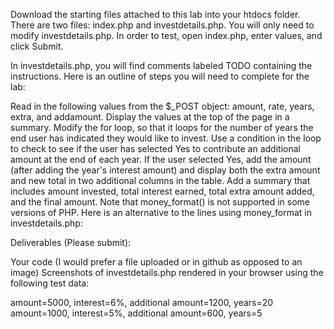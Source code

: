 Download the starting files attached to this lab into your htdocs folder. There are two files: index.php and investdetails.php. You will only need to modify investdetails.php. In order to test, open index.php, enter values, and click Submit.

In investdetails.php, you will find comments labeled TODO containing the instructions. Here is an outline of steps you will need to complete for the lab:

Read in the following values from the $_POST object: amount, rate, years, extra, and addamount.
Display the values at the top of the page in a summary.
Modify the for loop, so that it loops for the number of years the end user has indicated they would like to invest.
Use a condition in the loop to check to see if the user has selected Yes to contribute an additional amount at the end of each year. If the user selected Yes, add the amount (after adding the year's interest amount) and display both the extra amount and new total in two additional columns in the table.
Add a summary that includes amount invested, total interest earned, total extra amount added, and the final amount.
Note that money_format() is not supported in some versions of PHP. Here is an alternative to the lines using money_format in investdetails.php:

<td><?php printf ( "$%.02f" , $startamount ); ?></td>
<td><?php printf ( "$%.02f" , $interest ); ?></td>
<td><?php printf ( "$%.02f" , $newamount ); ?></td>
Deliverables (Please submit):

Your code (I would prefer a file uploaded or in github as opposed to an image)
Screenshots of investdetails.php rendered in your browser using the following test data:

amount=5000, interest=6%, additional amount=1200, years=20
amount=1000, interest=5%, additional amount=600, years=5
